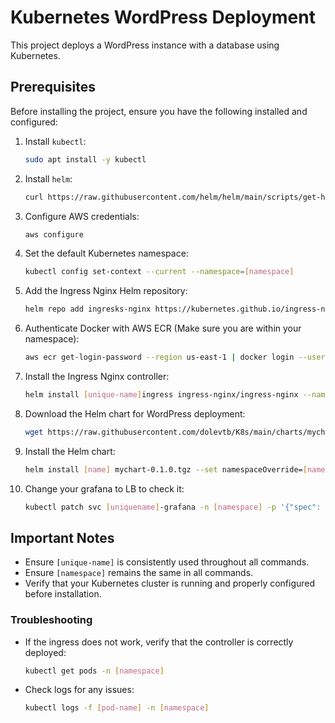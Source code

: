 # Kubernetes WordPress Deployment

This project deploys a WordPress instance with a database using Kubernetes.

## Prerequisites
Before installing the project, ensure you have the following installed and configured:

1. Install `kubectl`:
   ```sh
   sudo apt install -y kubectl
   ```

2. Install `helm`:
   ```sh
   curl https://raw.githubusercontent.com/helm/helm/main/scripts/get-helm-3 | bash
   ```

3. Configure AWS credentials:
   ```sh
   aws configure
   ```

4. Set the default Kubernetes namespace:
   ```sh
   kubectl config set-context --current --namespace=[namespace]
   ```

5. Add the Ingress Nginx Helm repository:
   ```sh
   helm repo add ingresks-nginx https://kubernetes.github.io/ingress-nginx
   ```

6. Authenticate Docker with AWS ECR (Make sure you are within your namespace):
   ```sh
   aws ecr get-login-password --region us-east-1 | docker login --username AWS --password-stdin 992382545251.dkr.ecr.us-east-1.amazonaws.com
   ```

7. Install the Ingress Nginx controller:
   ```sh
   helm install [unique-name]ingress ingress-nginx/ingress-nginx --namespace [namespace] --set controller.ingressClassResource.name=[unique-name]ingress
   ```

8. Download the Helm chart for WordPress deployment:
   ```sh
   wget https://raw.githubusercontent.com/dolevtb/K8s/main/charts/mychart-0.1.0.tgz
   ```

9. Install the Helm chart:
   ```sh
   helm install [name] mychart-0.1.0.tgz --set namespaceOverride=[namespace] --set nameOverride=[uniquename]
   ```
10. Change your grafana to LB to check it:
    ```sh
    kubectl patch svc [uniquename]-grafana -n [namespace] -p '{"spec": {"type": "LoadBalancer"}}'
    ````

## Important Notes
- Ensure `[unique-name]` is consistently used throughout all commands.
- Ensure `[namespace]` remains the same in all commands.
- Verify that your Kubernetes cluster is running and properly configured before installation.

### Troubleshooting
- If the ingress does not work, verify that the controller is correctly deployed:
  ```sh
  kubectl get pods -n [namespace]
  ```
- Check logs for any issues:
  ```sh
  kubectl logs -f [pod-name] -n [namespace]
  ```
